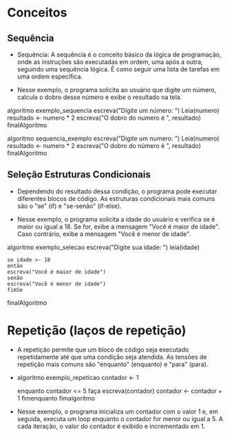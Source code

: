 # Conceitos
## Sequência

- Sequência: A sequência é o conceito básico da lógica de programação, onde as instruções são executadas em ordem, uma após a outra, seguindo uma sequência lógica. É como seguir uma lista de tarefas em uma ordem específica.

- Nesse exemplo, o programa solicita ao usuário que digite um número, calcula o dobro desse número e exibe o resultado na tela.

algoritmo exemplo_sequencia
    escreva("Digite um número: ")
    Leia(numero)
    resultado <- numero * 2
    escreva("O dobro do numero é ", resultado)
finalAlgoritmo

algoritmo sequencia_exemplo
    escreva("Digite um numero: ")
    Leia(numero)
    resultado <- numero * 2
    escreva("O dobro do número é ", resultado)
finalAlgoritmo

## Seleção Estruturas Condicionais

- Dependendo do resultado dessa condição, o programa pode executar diferentes blocos de código. As estruturas condicionais mais comuns são o "se" (if) e "se-senão" (if-else).

- Nesse exemplo, o programa solicita a idade do usuário e verifica se é maior ou igual a 18. Se for, exibe a mensagem "Você é maior de idade". Caso contrário, exibe a mensagem "Você é menor de idade".

algoritmo exemplo_selecao
    escreva("Digite sua idade: ")
    leia(idade)
    
    se idade >- 18 
    então
    escreva("Você é maior de idade")
    senão
    escreva("Vocẽ é menor de idade")
    fimSe
finalAlgoritmo

# Repetição (laços de repetição)

- A repetição permite que um bloco de código seja executado repetidamente até que uma condição seja atendida. As tensões de repetição mais comuns são "enquanto" (enquanto) e "para" (para).
    
- algoritmo exemplo_repeticao
   contador <- 1
   
   enquanto contador <= 5 faça
      escreva(contador)
      contador <- contador + 1
   fimenquanto
fimalgoritmo

- Nesse exemplo, o programa inicializa um contador com o valor 1 e, em seguida, executa um loop enquanto o contador for menor ou igual a 5. A cada iteração, o valor do contador é exibido e incrementado em 1.

